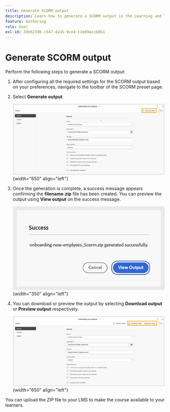 ```yaml
---
title: Generate SCORM output
description: Learn how to generate a SCORM output in the Learning and Training content
feature: Authoring
role: User
exl-id: 3de623d6-c547-42a5-9ce4-c3e09accb8b1
---
```

# Generate SCORM output 

Perform the following steps to generate a SCORM output: 

1. After configuring all the required settings for the SCORM output based on your preferences, navigate to the toolbar of the SCORM preset page. 
1. Select **Generate output**. 

    ![](assets/scorm-generate-output.png){width="650" align="left"}
    
1. Once the generation is complete, a success message appears confirming the **filename.zip** file has been created. You can preview the output using **View output** on the success message.   
  
    ![](assets/scorm-success-message.png){width="350" align="left"}

1. You can download or preview the output by selecting **Download output** or **Preview output** respectively. 
   
    ![](assets/scorm-view-output.png){width="650" align="left"} 

You can upload the ZIP file to your LMS to make the course available to your learners.
